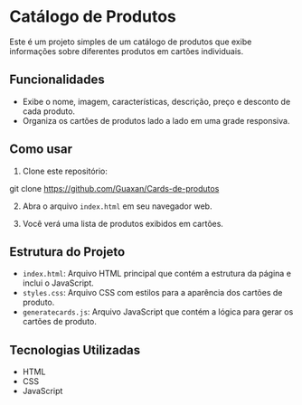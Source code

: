 # Catálogo de Produtos

Este é um projeto simples de um catálogo de produtos que exibe informações sobre diferentes produtos em cartões individuais.

## Funcionalidades

- Exibe o nome, imagem, características, descrição, preço e desconto de cada produto.
- Organiza os cartões de produtos lado a lado em uma grade responsiva.

## Como usar

1. Clone este repositório:

git clone https://github.com/Guaxan/Cards-de-produtos

2. Abra o arquivo `index.html` em seu navegador web.

3. Você verá uma lista de produtos exibidos em cartões.

## Estrutura do Projeto

- `index.html`: Arquivo HTML principal que contém a estrutura da página e inclui o JavaScript.
- `styles.css`: Arquivo CSS com estilos para a aparência dos cartões de produto.
- `generatecards.js`: Arquivo JavaScript que contém a lógica para gerar os cartões de produto.

## Tecnologias Utilizadas

- HTML
- CSS
- JavaScript

